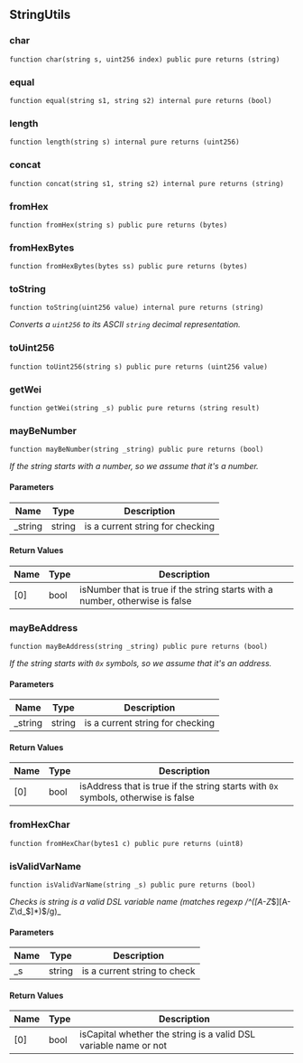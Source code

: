 ## StringUtils

### char

```solidity
function char(string s, uint256 index) public pure returns (string)
```

### equal

```solidity
function equal(string s1, string s2) internal pure returns (bool)
```

### length

```solidity
function length(string s) internal pure returns (uint256)
```

### concat

```solidity
function concat(string s1, string s2) internal pure returns (string)
```

### fromHex

```solidity
function fromHex(string s) public pure returns (bytes)
```

### fromHexBytes

```solidity
function fromHexBytes(bytes ss) public pure returns (bytes)
```

### toString

```solidity
function toString(uint256 value) internal pure returns (string)
```

_Converts a `uint256` to its ASCII `string` decimal representation._

### toUint256

```solidity
function toUint256(string s) public pure returns (uint256 value)
```

### getWei

```solidity
function getWei(string _s) public pure returns (string result)
```

### mayBeNumber

```solidity
function mayBeNumber(string _string) public pure returns (bool)
```

_If the string starts with a number, so we assume that it's a number._

#### Parameters

| Name | Type | Description |
| ---- | ---- | ----------- |
| _string | string | is a current string for checking |

#### Return Values

| Name | Type | Description |
| ---- | ---- | ----------- |
| [0] | bool | isNumber that is true if the string starts with a number, otherwise is false |

### mayBeAddress

```solidity
function mayBeAddress(string _string) public pure returns (bool)
```

_If the string starts with `0x` symbols, so we assume that it's an address._

#### Parameters

| Name | Type | Description |
| ---- | ---- | ----------- |
| _string | string | is a current string for checking |

#### Return Values

| Name | Type | Description |
| ---- | ---- | ----------- |
| [0] | bool | isAddress that is true if the string starts with `0x` symbols, otherwise is false |

### fromHexChar

```solidity
function fromHexChar(bytes1 c) public pure returns (uint8)
```

### isValidVarName

```solidity
function isValidVarName(string _s) public pure returns (bool)
```

_Checks is string is a valid DSL variable name (matches regexp /^([A-Z_$][A-Z\d_$]*)$/g)_

#### Parameters

| Name | Type | Description |
| ---- | ---- | ----------- |
| _s | string | is a current string to check |

#### Return Values

| Name | Type | Description |
| ---- | ---- | ----------- |
| [0] | bool | isCapital whether the string is a valid DSL variable name or not |

